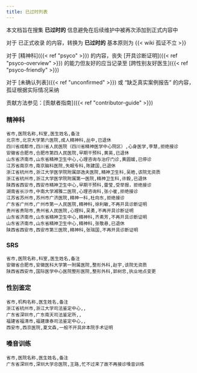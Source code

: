 ```yaml
---
title: 已过时列表
---
```


本文档旨在搜集 **已过时的** 信息避免在后续维护中被再次添加到正式内容中

对于 已正式收录 的内容，转换为 **已过时的** 基本原则为 {{< wiki 孤证不立 >}}

对于 [精神科]({{< ref "psyco" >}}) 的内容，丧失 [开具诊断证明]({{< ref "psyco-overview" >}}) 的能力但友好的应当记录至 [跨性别友好医生]({{< ref "psyco-friendly" >}})

对于 [未确认列表]({{< ref "unconfirmed" >}}) 或 “缺乏真实案例报告” 的内容，孤证根据实际情况采纳

贡献方法参见：[贡献者指南]({{< ref "contributor-guide" >}})

<!-- 按拼音排序以便于目视筛选 -->

<!--
规范化已过时的医疗资源备注

已退休：如被院方公示为已退休时使用
已停诊：已不在门诊出诊时使用
拒绝接诊：该医生仅不再受理跨性别时使用
该院无资质：即该院无资质受理
-->

### 精神科

```csv
省市,医院名称,科室,医生姓名,备注
北京市,北京大学第六医院,成人精神科,丛中,已退休
四川省成都市,四川省人民医院（四川省精神医学中心院区）,心身医学,李慧,拒绝接诊
安徽省合肥市,合肥市第四人民医院,早期干预科,黄英,已退休
山东省济南市,山东省精神卫生中心,心理咨询与治疗门诊,黄圆媛,已停诊
江苏省南京市,南京脑科医院,失眠专科,陈建国,已退休
浙江省杭州市,浙江大学医学院附属邵逸夫医院,精神卫生科,吴皓,该院无资质
浙江省杭州市,浙江大学医学院附属第一医院,精神卫生科,许毅,已退休
陕西省西安市,西安市精神卫生中心,早期干预科,雷莹,受举报，拒绝接诊
湖南省长沙市,中南大学湘雅二医院,心理咨询科,张小崔,拒绝接诊
江苏省苏州市,苏州市广济医院,精神一科,杜向东,拒绝接诊
广东省广州市,广州市第一人民医院,精神科,徐利敏,不再开具诊断证明
贵州省贵阳市,贵州省人民医院,心理科,吴勇,不再开具诊断证明
山东省济南市,山东省精神卫生中心,精神科,齐素芳,不再开具诊断证明
山东省济南市,山东省精神卫生中心,精神科,张敬悬,已退休
陕西省西安市,西安市第三医院,精神科,张瑞国,不再开具诊断证明
```

### SRS

```csv
省市,医院名称,科室,医生姓名,备注
安徽省合肥市,安徽医科大学第一附属医院,整形外科,赵宇,该院无资质
陕西省西安市,国际医学中心医院整形医院,整形外科,郭树忠,执业地点变更
```

### 性别鉴定

```csv
省市,机构名称,医生姓名,备注
浙江省杭州市,浙江大学司法鉴定中心,,
广东省深圳市,广东南天司法鉴定所,,
福建省福清市,福建康泰司法鉴定中心,,
西安市,西京医院,夏文森,一般不开具非本院手术证明
```

### 嗓音训练
```csv
省市,医院名称,医生姓名,备注
广东省深圳市,深圳大学总医院,王路,忙不过来了故不再接诊嗓音训练
```